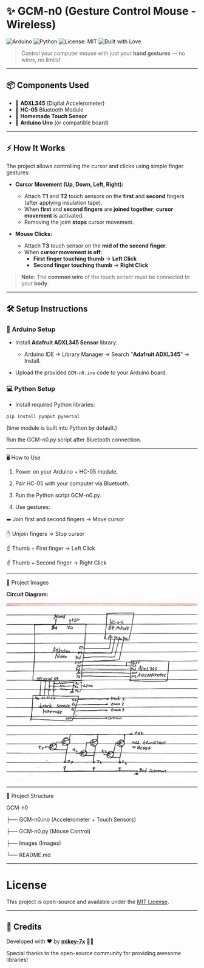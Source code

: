 # ✨ GCM-n0 (Gesture Control Mouse - Wireless)

![Arduino](https://img.shields.io/badge/Arduino-IDE-blue?logo=arduino) ![Python](https://img.shields.io/badge/Python-3.x-yellow?logo=python) ![License: MIT](https://img.shields.io/badge/License-MIT-green) ![Built with Love](https://img.shields.io/badge/Built%20with-%E2%9D%A4-red)

> Control your computer mouse with just your **hand gestures** — no wires, no limits!

---

## 📦 Components Used

- 🔹 **ADXL345** (Digital Accelerometer)
- 🔹 **HC-05** Bluetooth Module
- 🔹 **Homemade Touch Sensor**
- 🔹 **Arduino Uno** (or compatible board)

---

## ⚡ How It Works

The project allows controlling the cursor and clicks using simple finger gestures:

- **Cursor Movement (Up, Down, Left, Right):**
  - Attach **T1** and **T2** touch sensors on the **first** and **second** fingers (after applying insulation tape).
  - When **first** and **second fingers** are **joined together**, **cursor movement** is activated.
  - Removing the joint **stops** cursor movement.

- **Mouse Clicks:**
  - Attach **T3** touch sensor on the **mid of the second finger**.
  - When **cursor movement is off**:
    - **First finger touching thumb** → **Left Click**
    - **Second finger touching thumb** → **Right Click**

> **Note**: The **common wire** of the touch sensor must be connected to your **body**.

---

## 🛠️ Setup Instructions

### 🔧 Arduino Setup
- Install **Adafruit ADXL345 Sensor** library:
  - Arduino IDE → Library Manager → Search "**Adafruit ADXL345**" → Install.

- Upload the provided `GCM-n0.ino` code to your Arduino board.

### 💻 Python Setup
- Install required Python libraries:
```bash
pip install pynput pyserial
```
(time module is built into Python by default.)

Run the GCM-n0.py script after Bluetooth connection.



---

🖥️ How to Use

1. Power on your Arduino + HC-05 module.


2. Pair HC-05 with your computer via Bluetooth.


3. Run the Python script GCM-n0.py.


4. Use gestures:

➡️ Join first and second fingers → Move cursor

✋ Unjoin fingers → Stop cursor

☝️ Thumb + First finger → Left Click

✌️ Thumb + Second finger → Right Click





---

📸 Project Images

**Circuit Diagram:**

![Circuit Diagram](gcm-n0.jpg)

---

📁 Project Structure

GCM-n0

├── GCM-n0.ino (Accelerometer + Touch Sensors)

├── GCM-n0.py (Mouse Control)

├── Images (Images)

└── README.md

---

# License

This project is open-source and available under the [MIT License](LICENSE).

---

## **📜 Credits**  
Developed with  ❤️ by **[mikey-7x](https://github.com/mikey-7x)** 🚀🔥  

Special thanks to the open-source community for providing awesome libraries!

